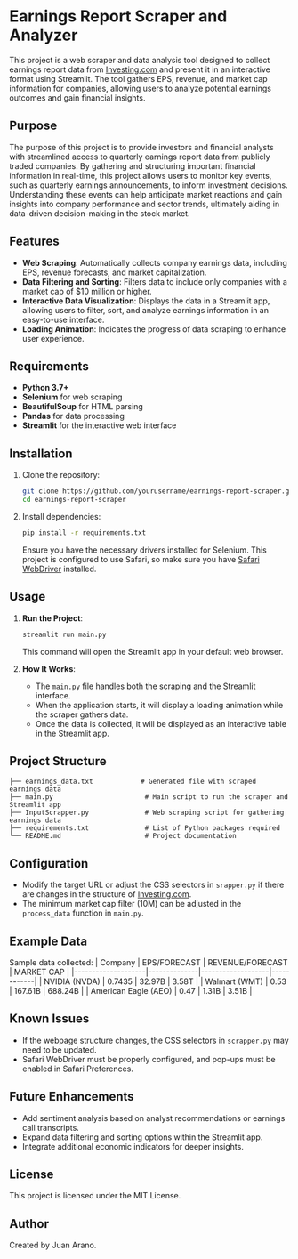 # Earnings Report Scraper and Analyzer

This project is a web scraper and data analysis tool designed to collect earnings report data from [Investing.com](https://www.investing.com/earnings-calendar/) and present it in an interactive format using Streamlit. The tool gathers EPS, revenue, and market cap information for companies, allowing users to analyze potential earnings outcomes and gain financial insights.

## Purpose

The purpose of this project is to provide investors and financial analysts with streamlined access to quarterly earnings report data from publicly traded companies. By gathering and structuring important financial information in real-time, this project allows users to monitor key events, such as quarterly earnings announcements, to inform investment decisions. Understanding these events can help anticipate market reactions and gain insights into company performance and sector trends, ultimately aiding in data-driven decision-making in the stock market.

## Features

- **Web Scraping**: Automatically collects company earnings data, including EPS, revenue forecasts, and market capitalization.
- **Data Filtering and Sorting**: Filters data to include only companies with a market cap of $10 million or higher.
- **Interactive Data Visualization**: Displays the data in a Streamlit app, allowing users to filter, sort, and analyze earnings information in an easy-to-use interface.
- **Loading Animation**: Indicates the progress of data scraping to enhance user experience.

## Requirements

- **Python 3.7+**
- **Selenium** for web scraping
- **BeautifulSoup** for HTML parsing
- **Pandas** for data processing
- **Streamlit** for the interactive web interface

## Installation

1. Clone the repository:
   ```bash
   git clone https://github.com/yourusername/earnings-report-scraper.git
   cd earnings-report-scraper
   ```

2. Install dependencies:
   ```bash
   pip install -r requirements.txt
   ```

   Ensure you have the necessary drivers installed for Selenium. This project is configured to use Safari, so make sure you have [Safari WebDriver](https://developer.apple.com/documentation/webkit/testing_with_webdriver_in_safari) installed.

## Usage

1. **Run the Project**:
   ```bash
   streamlit run main.py
   ```

   This command will open the Streamlit app in your default web browser.

2. **How It Works**:
   - The `main.py` file handles both the scraping and the Streamlit interface.
   - When the application starts, it will display a loading animation while the scraper gathers data.
   - Once the data is collected, it will be displayed as an interactive table in the Streamlit app.

## Project Structure

```plaintext
├── earnings_data.txt            # Generated file with scraped earnings data
├── main.py                       # Main script to run the scraper and Streamlit app
├── InputScrapper.py              # Web scraping script for gathering earnings data
├── requirements.txt              # List of Python packages required
└── README.md                     # Project documentation
```

## Configuration

- Modify the target URL or adjust the CSS selectors in `srapper.py` if there are changes in the structure of [Investing.com](https://www.investing.com/earnings-calendar/).
- The minimum market cap filter (10M) can be adjusted in the `process_data` function in `main.py`.

## Example Data

Sample data collected:
| Company            | EPS/FORECAST | REVENUE/FORECAST | MARKET CAP |
|--------------------|--------------|-------------------|------------|
| NVIDIA (NVDA)      | 0.7435       | 32.97B           | 3.58T      |
| Walmart (WMT)      | 0.53         | 167.61B          | 688.24B    |
| American Eagle (AEO) | 0.47       | 1.31B            | 3.51B      |

## Known Issues

- If the webpage structure changes, the CSS selectors in `scrapper.py` may need to be updated.
- Safari WebDriver must be properly configured, and pop-ups must be enabled in Safari Preferences.

## Future Enhancements

- Add sentiment analysis based on analyst recommendations or earnings call transcripts.
- Expand data filtering and sorting options within the Streamlit app.
- Integrate additional economic indicators for deeper insights.

## License

This project is licensed under the MIT License.

## Author

Created by Juan Arano.
